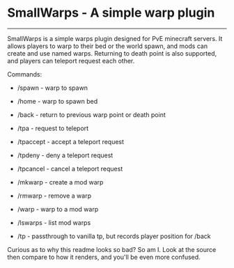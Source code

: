 # SmallWarps - A simple warp plugin
---
SmallWarps is a simple warps plugin designed for PvE minecraft servers.  It allows players to warp to their bed or the world spawn, and mods can create and use named warps.  Returning to death point is also supported, and players can teleport request each other.

Commands:
* /spawn - warp to spawn
* /home - warp to spawn bed
* /back - return to previous warp point or death point

* /tpa - request to teleport
* /tpaccept - accept a teleport request
* /tpdeny - deny a teleport request
* /tpcancel - cancel a teleport request

* /mkwarp - create a mod warp
* /rmwarp - remove a warp
* /warp - warp to a mod warp
* /lswarps - list mod warps

* /tp - passthrough to vanilla tp, but records player position for /back

Curious as to why this readme looks so bad?  So am I.  Look at the source then compare to how it renders, and you'll be even more confused.
